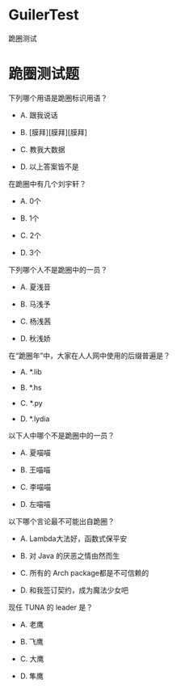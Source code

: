 # GuilerTest
跪圈测试

# 跪圈测试题

下列哪个用语是跪圈标识用语？

+ A. 跟我说话

+ B. [膜拜][膜拜][膜拜]

+ C. 教我大数据

+ D. 以上答案皆不是

在跪圈中有几个刘宇轩？

+ A. 0个

+ B. 1个

+ C. 2个

+ D. 3个

下列哪个人不是跪圈中的一员？

+ A. 夏浅音

+ B. 马浅予

+ C. 杨浅茜

+ D. 秋浅娇

在“跪圈年”中，大家在人人网中使用的后缀普遍是？

+ A. *.lib

+ B. *.hs

+ C. *.py

+ D. *.lydia

以下人中哪个不是跪圈中的一员？

+ A. 夏喵喵

+ B. 王喵喵

+ C. 李喵喵

+ D. 左喵喵

以下哪个言论最不可能出自跪圈？

+ A. Lambda大法好，函数式保平安

+ B. 对 Java 的厌恶之情由然而生

+ C. 所有的 Arch package都是不可信赖的

+ D. 和我签订契约，成为魔法少女吧

现任 TUNA 的 leader 是？

+ A. 老鹰

+ B. 飞鹰

+ C. 大鹰

+ D. 隼鹰
